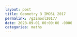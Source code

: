 ```yaml
---
layout: post
title: Geometry 3 IMOSL 2017
permalink: /g3imosl2017/
date: 2023-09-01 00:00:00 -0000
categories: maths
---
```

<script type="text/javascript" async
src="https://cdnjs.cloudflare.com/ajax/libs/mathjax/2.7.2/MathJax.js? 
config=TeX-MML-AM_CHTML"
</script>

Một lời giải mang tính chất tính toán tỉ lệ của mình cho bài này, ngoài ra trên AoPS còn những lời giải khác như: sử dụng tính chất điểm Humpty, nghịch đảo hay dùng số phức.

https://artofproblemsolving.com/community/c6h1671271p25296276

Solution.

Let $M$ be the midpoint of $BC$ and $R$ be the center of the circumcircle of triangle $HPQ$
Claim 1: $AH$ is tangent to $\odot(HPQ)$
This is just angle chase: 
$$\angle AHP=\angle HAB+\angle HBA=90^0-\angle B+90^0-\angle A=\angle C$$
 and 
 $$\angle PQH=\angle HCA+\angle CAO=180^0-\angle A-\angle B=\angle C$$
 Claim 2: $\triangle HPQ \sim \triangle ABC (aa)$
Cause we have $\angle PQH=\angle C$, and similarly $\angle QPH=\angle B$
Therefore 
$$\dfrac{RH}{R_{ABC}}=\dfrac{HP}{AB}=\dfrac{HP}{HA}.\dfrac{HA}{AB}=\dfrac{\sin \angle HAO}{\sin \angle B}.\dfrac{AH}{AB}=\dfrac{\sin \angle B-\angle C}{\sin \angle B}.\dfrac{AH}{AB}$$
 We will prove that $\dfrac{HR}{HA}=\dfrac{DM}{DA}$ (then apply Thales' theorem we get the result), which is equivalent to
$$MD=\sin (\angle B-\angle C).R $$ $$\Leftrightarrow BC/2-AB.\cos B=\sin (\angle B-\angle C).R $$
$$\Leftrightarrow R.\sin A-2R.\sin C.\cos B=R.(\sin B.\cos C-\cos B.\sin C)$$
 which is true, Q.E.D!

![_config.yml]({{ site.baseurl }}/images/g3-imosl-2017.png)
